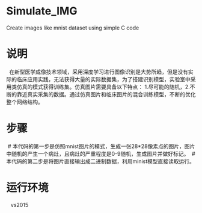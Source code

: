 # Simulate_IMG
Create images like mnist dataset using simple C code
# 说明
   在新型医学成像技术领域，采用深度学习进行图像识别是大势所趋，但是没有实际的临床应用实践，无法获得大量的实际数据集，为了搭建识别模型，实验室中采用类仿真的模式获得训练集。仿真图片需要具备以下特点： 1.尽可能的随机，2.不断的靠近真实采集的数据。通过仿真图片和临床图片的混合训练模型，不断的优化整个网络结构。
   
 # 步骤
 
 
 
  # 本代码的第一步是仿照mnist图片的模式，生成一张28*28像素点的图片，图片中随机的产生一个病灶，且病灶的严重程度是0-9随机，生成图片并做好标记。
  # 本代码的第二步是将图片直接输出成二进制数据，利用minist模型直接读取运行。
  
   
 # 运行环境
    vs2015
    

   
